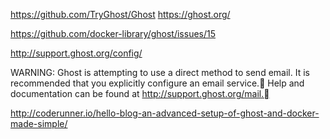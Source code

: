 https://github.com/TryGhost/Ghost
https://ghost.org/

https://github.com/docker-library/ghost/issues/15

http://support.ghost.org/config/


WARNING: Ghost is attempting to use a direct method to send email.
It is recommended that you explicitly configure an email service.
Help and documentation can be found at http://support.ghost.org/mail.




http://coderunner.io/hello-blog-an-advanced-setup-of-ghost-and-docker-made-simple/
